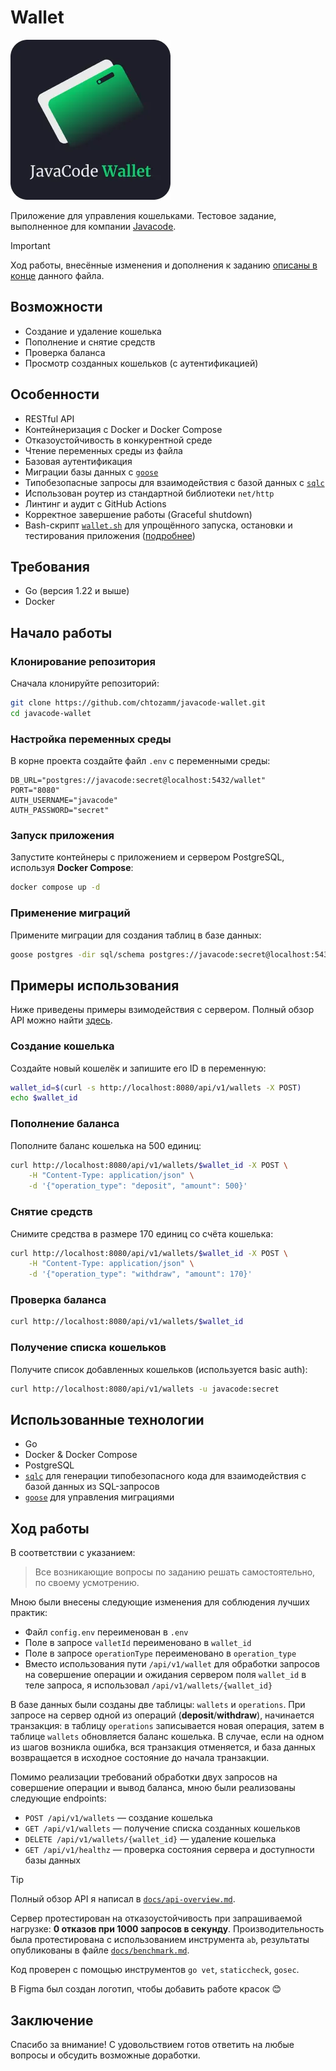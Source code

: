 # Wallet

![Javacode Wallet](docs/images/wallet.webp)

Приложение для управления кошельками. Тестовое задание, выполненное для компании [Javacode](https://javacode.ru/).

> [!IMPORTANT]
> Ход работы, внесённые изменения и дополнения к заданию [описаны в конце](#ход-работы) данного файла.

## Возможности

- Создание и удаление кошелька
- Пополнение и снятие средств
- Проверка баланса
- Просмотр созданных кошельков (с аутентификацией)

## Особенности

- RESTful API
- Контейнеризация с Docker и Docker Compose
- Отказоустойчивость в конкурентной среде
- Чтение переменных среды из файла
- Базовая аутентификация
- Миграции базы данных с [`goose`](https://github.com/pressly/goose)
- Типобезопасные запросы для взаимодействия с базой данных с [`sqlc`](https://github.com/sqlc-dev/sqlc)
- Использован роутер из стандартной библиотеки `net/http`
- Линтинг и аудит с GitHub Actions
- Корректное завершение работы (Graceful shutdown)
- Bash-скрипт [`wallet.sh`](wallet.sh) для упрощённого запуска, остановки и тестирования приложения ([подробнее](docs/wallet-script.md))

## Требования

- Go (версия 1.22 и выше)
- Docker

## Начало работы

### Клонирование репозитория

Сначала клонируйте репозиторий:

```bash
git clone https://github.com/chtozamm/javacode-wallet.git
cd javacode-wallet
```

### Настройка переменных среды

В корне проекта создайте файл `.env` с переменными среды:

```env
DB_URL="postgres://javacode:secret@localhost:5432/wallet"
PORT="8080"
AUTH_USERNAME="javacode"
AUTH_PASSWORD="secret"
```

### Запуск приложения

Запустите контейнеры с приложением и сервером PostgreSQL, используя **Docker Compose**:

```bash
docker compose up -d
```

### Применение миграций

Примените миграции для создания таблиц в базе данных:

```bash
goose postgres -dir sql/schema postgres://javacode:secret@localhost:5432/wallet up
```

## Примеры использования

Ниже приведены примеры взимодействия с сервером. Полный обзор API можно найти [здесь](docs/api-overview.md).

### Создание кошелька

Создайте новый кошелёк и запишите его ID в переменную:

```bash
wallet_id=$(curl -s http://localhost:8080/api/v1/wallets -X POST)
echo $wallet_id
```

### Пополнение баланса

Пополните баланс кошелька на 500 единиц:

```bash
curl http://localhost:8080/api/v1/wallets/$wallet_id -X POST \
	-H "Content-Type: application/json" \
	-d '{"operation_type": "deposit", "amount": 500}'
```

### Снятие средств

Снимите средства в размере 170 единиц со счёта кошелька:

```bash
curl http://localhost:8080/api/v1/wallets/$wallet_id -X POST \
	-H "Content-Type: application/json" \
	-d '{"operation_type": "withdraw", "amount": 170}'
```

### Проверка баланса

```bash
curl http://localhost:8080/api/v1/wallets/$wallet_id
```

### Получение списка кошельков

Получите список добавленных кошельков (используется basic auth):

```bash
curl http://localhost:8080/api/v1/wallets -u javacode:secret
```

## Использованные технологии

- Go
- Docker & Docker Compose
- PostgreSQL
- [`sqlc`](https://github.com/sqlc-dev/sqlc) для генерации типобезопасного кода для взаимодействия с базой данных из SQL-запросов
- [`goose`](https://github.com/pressly/goose) для управления миграциями

## Ход работы

В соответствии с указанием:

> Все возникающие вопросы по заданию решать самостоятельно, по своему усмотрению.

Мною были внесены следующие изменения для соблюдения лучших практик:

- Файл `config.env` переименован в `.env`
- Поле в запросе `valletId` переименовано в `wallet_id`
- Поле в запросе `operationType` переименовано в `operation_type`
- Вместо использования пути `/api/v1/wallet` для обработки запросов на совершение операции и ожидания сервером поля `wallet_id` в теле запроса, я использовал `/api/v1/wallets/{wallet_id}`

В базе данных были созданы две таблицы: `wallets` и `operations`. При запросе на сервер одной из операций (**deposit**/**withdraw**), начинается транзакция: в таблицу `operations` записывается новая операция, затем в таблице `wallets` обновляется баланс кошелька. В случае, если на одном из шагов возникла ошибка, вся транзакция отменяется, и база данных возвращается в исходное состояние до начала транзакции.

Помимо реализации требований обработки двух запросов на совершение операции и вывод баланса, мною были реализованы следующие endpoints:

- `POST /api/v1/wallets` — создание кошелька
- `GET /api/v1/wallets` — получение списка созданных кошельков
- `DELETE /api/v1/wallets/{wallet_id}` — удаление кошелька
- `GET /api/v1/healthz` — проверка состояния сервера и доступности базы данных

> [!TIP]
> Полный обзор API я написал в [`docs/api-overview.md`](docs/api-overview.md).

Сервер протестирован на отказоустойчивость при запрашиваемой нагрузке: **0 отказов при 1000 запросов в секунду**. Производительность была протестирована с использованием инструмента `ab`, результаты опубликованы в файле [`docs/benchmark.md`](/docs/benchmark.md).

Код проверен с помощью инструментов `go vet`, `staticcheck`, `gosec`.

В Figma был создан логотип, чтобы добавить работе красок 😊

## Заключение

Спасибо за внимание! С удовольствием готов ответить на любые вопросы и обсудить возможные доработки.
